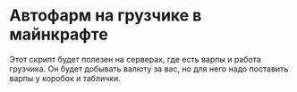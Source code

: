 # Автофарм на грузчике в майнкрафте
Этот скрипт будет полезен на серверах, где есть варпы и работа грузчика.
Он будет добывать валюту за вас, но для него надо поставить варпы у коробок и таблички.
